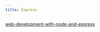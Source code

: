 ```yaml
---
title: Express
---
```


[web-development-with-node-and-express](./web-development-with-node-and-express/)
